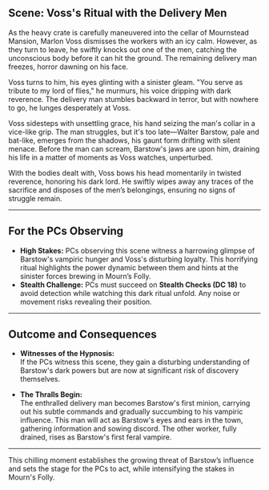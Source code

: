 

## Scene: Voss's Ritual with the Delivery Men

As the heavy crate is carefully maneuvered into the cellar of Mournstead Mansion, Marlon Voss dismisses the workers with an icy calm. However, as they turn to leave, he swiftly knocks out one of the men, catching the unconscious body before it can hit the ground. The remaining delivery man freezes, horror dawning on his face.

Voss turns to him, his eyes glinting with a sinister gleam. "You serve as tribute to my lord of flies," he murmurs, his voice dripping with dark reverence. The delivery man stumbles backward in terror, but with nowhere to go, he lunges desperately at Voss.

Voss sidesteps with unsettling grace, his hand seizing the man's collar in a vice-like grip. The man struggles, but it's too late—Walter Barstow, pale and bat-like, emerges from the shadows, his gaunt form drifting with silent menace. Before the man can scream, Barstow's jaws are upon him, draining his life in a matter of moments as Voss watches, unperturbed.

With the bodies dealt with, Voss bows his head momentarily in twisted reverence, honoring his dark lord. He swiftly wipes away any traces of the sacrifice and disposes of the men’s belongings, ensuring no signs of struggle remain.

---

## For the PCs Observing

- **High Stakes:** PCs observing this scene witness a harrowing glimpse of Barstow's vampiric hunger and Voss's disturbing loyalty. This horrifying ritual highlights the power dynamic between them and hints at the sinister forces brewing in Mourn’s Folly.
- **Stealth Challenge:** PCs must succeed on **Stealth Checks (DC 18)** to avoid detection while watching this dark ritual unfold. Any noise or movement risks revealing their position.

---

## Outcome and Consequences

- **Witnesses of the Hypnosis:**  
  If the PCs witness this scene, they gain a disturbing understanding of Barstow's dark powers but are now at significant risk of discovery themselves.

- **The Thralls Begin:**  
  The enthralled delivery man becomes Barstow's first minion, carrying out his subtle commands and gradually succumbing to his vampiric influence. This man will act as Barstow's eyes and ears in the town, gathering information and sowing discord. The other worker, fully drained, rises as Barstow's first feral vampire.

---

This chilling moment establishes the growing threat of Barstow’s influence and sets the stage for the PCs to act, while intensifying the stakes in Mourn's Folly.
